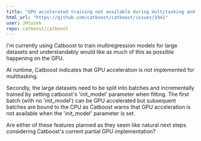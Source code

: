 ```yaml
---
title: "GPU accelerated training not available during multitasking and model retraining"
html_url: "https://github.com/catboost/catboost/issues/1941"
user: JHlozek
repo: catboost/catboost
---
```


I'm currently using Catboost to train multiregression models for large datasets and understandably would like as much of this as possible happening on the GPU. 

At runtime, Catboost indicates that GPU acceleration is not implemented for multitasking.

Secondly, the large datasets need to be split into batches and incrementally trained by setting catboost's 'init_model' parameter when fitting. The first batch (with no 'init_model') can be GPU accelerated but subsequent batches are bound to the CPU as Catboost warns that GPU acceleration is not available when the 'init_model' parameter is set.

Are either of these features planned as they seem like natural next steps considering Catboost's current partial GPU implementation?